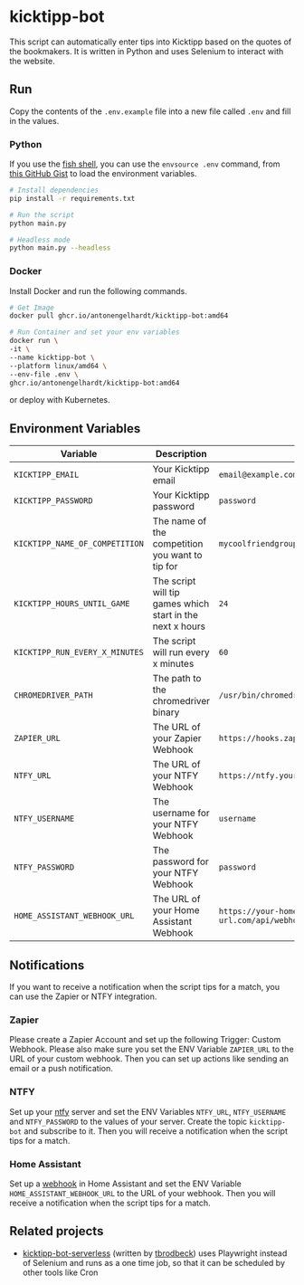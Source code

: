 # kicktipp-bot

This script can automatically enter tips into Kicktipp based on the quotes of the bookmakers. It is written in Python and uses Selenium to interact with the website.

## Run

Copy the contents of the `.env.example` file into a new file called `.env` and fill in the values.

### Python

If you use the [fish shell](https://fishshell.com/), you can use the `envsource .env` command, from [this GitHub Gist](https://gist.github.com/nikoheikkila/dd4357a178c8679411566ba2ca280fcc) to load the environment variables.

```bash
# Install dependencies
pip install -r requirements.txt

# Run the script
python main.py

# Headless mode
python main.py --headless
```

### Docker

Install Docker and run the following commands.

```bash
# Get Image
docker pull ghcr.io/antonengelhardt/kicktipp-bot:amd64

# Run Container and set your env variables
docker run \
-it \
--name kicktipp-bot \
--platform linux/amd64 \
--env-file .env \
ghcr.io/antonengelhardt/kicktipp-bot:amd64
```

or deploy with Kubernetes.

## Environment Variables

| Variable | Description | Example | Required |
| --- | --- | --- | --- |
| `KICKTIPP_EMAIL` | Your Kicktipp email | `email@example.com` | Yes |
| `KICKTIPP_PASSWORD` | Your Kicktipp password | `password` | Yes |
| `KICKTIPP_NAME_OF_COMPETITION` | The name of the competition you want to tip for | `mycoolfriendgroup` | Yes |
| `KICKTIPP_HOURS_UNTIL_GAME` | The script will tip games which start in the next x hours | `24` | No |
| `KICKTIPP_RUN_EVERY_X_MINUTES` | The script will run every x minutes | `60` | No |
| `CHROMEDRIVER_PATH` | The path to the chromedriver binary | `/usr/bin/chromedriver` | No |
| `ZAPIER_URL` | The URL of your Zapier Webhook | `https://hooks.zapier.com/hooks/catch/123456/abcdef/` | No |
| `NTFY_URL` | The URL of your NTFY Webhook | `https://ntfy.your-domain.com` | No |
| `NTFY_USERNAME` | The username for your NTFY Webhook | `username` | No |
| `NTFY_PASSWORD` | The password for your NTFY Webhook | `password` | No |
| `HOME_ASSISTANT_WEBHOOK_URL` | The URL of your Home Assistant Webhook | `https://your-home-assistant-url.com/api/webhook/your-webhook-id` | No |

## Notifications

If you want to receive a notification when the script tips for a match, you can use the Zapier or NTFY integration.

### Zapier

Please create a Zapier Account and set up the following Trigger: Custom Webhook. Please also make sure you set the ENV Variable `ZAPIER_URL` to the URL of your custom webhook. Then you can set up actions like sending an email or a push notification.

### NTFY

Set up your [ntfy](https://github.com/binwiederhier/ntfy?tab=readme-ov-file) server and set the ENV Variables `NTFY_URL`, `NTFY_USERNAME` and `NTFY_PASSWORD` to the values of your server. Create the topic `kicktipp-bot` and subscribe to it. Then you will receive a notification when the script tips for a match.

### Home Assistant

Set up a [webhook](https://www.home-assistant.io/integrations/webhook/) in Home Assistant and set the ENV Variable `HOME_ASSISTANT_WEBHOOK_URL` to the URL of your webhook. Then you will receive a notification when the script tips for a match.

## Related projects

- [kicktipp-bot-serverless](https://github.com/tbrodbeck/kicktipp-bot-serverless) (written by [tbrodbeck](https://github.com/tbrodbeck)) uses Playwright instead of Selenium and runs as a one time job, so that it can be scheduled by other tools like Cron
